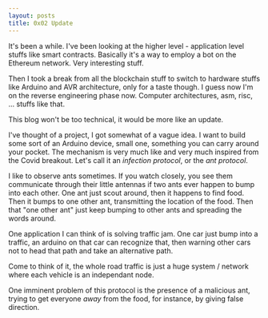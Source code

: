 ```yaml
---
layout: posts
title: 0x02 Update
---
```


It's been a while. I've been looking at the higher level - application level stuffs
like smart contracts. Basically it's a way to employ a bot on the Ethereum network.
Very interesting stuff. 

Then I took a break from all the blockchain stuff to switch to hardware stuffs like
Arduino and AVR architecture, only for a taste though. I guess now I'm on the reverse
engineering phase now. Computer architectures, asm, risc, ... stuffs like that. 

This blog won't be too technical, it would be more like an update. 

I've thought of a project, I got somewhat of a vague idea. I want to build some sort
of an Arduino device, small one, something you can carry around your pocket. The
mechanism is very much like and very much inspired from the Covid breakout. Let's
call it an *infection protocol*, or the *ant protocol*.

I like to observe ants sometimes. If you watch closely, you see them communicate
through their little antennas if two ants ever happen to bump into each other. One
ant just scout around, then it happens to find food. Then it bumps to one other ant,
transmitting the location of the food. Then that "one other ant" just keep bumping to
other ants and spreading the words around.

One application I can think of is solving traffic jam. One car just bump into a
traffic, an arduino on that car can recognize that, then warning other cars not to
head that path and take an alternative path.

Come to think of it, the whole road traffic is just a huge system / network where
each vehicle is an independant node. 

One imminent problem of this protocol is the presence of a malicious ant, trying to
get everyone *away* from the food, for instance, by giving false direction. 
